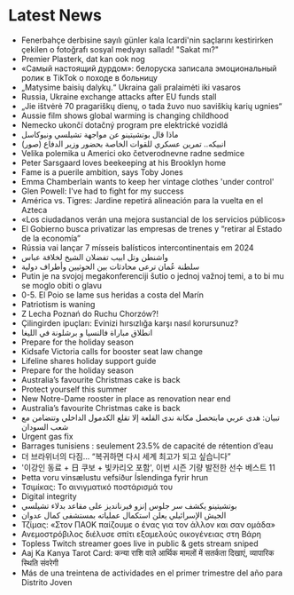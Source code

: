 # Latest News
-  Fenerbahçe derbisine sayılı günler kala Icardi'nin saçlarını kestirirken çekilen o fotoğrafı sosyal medyayı salladı! "Sakat mı?"
-  Premier Plasterk, dat kan ook nog
-  «Самый настоящий дурдом»: белоруска записала эмоциональный ролик в TikTok о походе в больницу
-  „Matysime baisių dalykų.“ Ukraina gali pralaimėti iki vasaros
-  Russia, Ukraine exchange attacks after EU funds stall
-  „Jie ištvėrė 70 pragariškų dienų, o tada žuvo nuo saviškių karių ugnies“
-  Aussie film shows global warming is changing childhood
-  Nemecko ukončí dotačný program pre elektrické vozidlá
-  ماذا قال بوتشيتينو عن مواجهة تشيلسي ونيوكاسل
-  انبيكه.. تمرين عسكري للقوات الخاصة بحضور وزير الدفاع (صور)
-  Velika polemika u Americi oko četverodnevne radne sedmice
-  Peter Sarsgaard loves beekeeping at his Brooklyn home
-  Fame is a puerile ambition, says Toby Jones
-  Emma Chamberlain wants to keep her vintage clothes 'under control'
-  Glen Powell: I've had to fight for my success
-  América vs. Tigres: Jardine repetirá alineación para la vuelta en el Azteca
-  «Los ciudadanos verán una mejora sustancial de los servicios públicos»
-  El Gobierno busca privatizar las empresas de trenes y “retirar al Estado de la economía”
-  Rússia vai lançar 7 mísseis balísticos intercontinentais em 2024
-  واشنطن وتل ابيب تفضلان الشيخ لخلافة عباس
-  سلطنة عُمان ترعى محادثات بين الحوثيين وأطراف دولية
-  Putin je na svojoj megakonferenciji šutio o jednoj važnoj temi, a to bi mu se moglo obiti o glavu
-  0-5. El Poio se lame sus heridas a costa del Marín
-  Patriotism is waning
-  Z Lecha Poznań do Ruchu Chorzów?!
-  Çilingirden ipuçları: Evinizi hırsızlığa karşı nasıl korursunuz?
-  انطلاق مباراة فالنسيا و برشلونة في الليغا
-  Prepare for the holiday season
-  Kidsafe Victoria calls for booster seat law change
-  Lifeline shares holiday support guide
-  Prepare for the holiday season
-  Australia’s favourite Christmas cake is back
-  Protect yourself this summer
-  New Notre-Dame rooster in place as renovation near end
-  Australia’s favourite Christmas cake is back
-  تبيان: هدى عربي مابتحصل مكانة ندى القلعة إلا تقلع الكدمول الداخلي وتتضامن مع شعب السودان
-  Urgent gas fix
-  Barrages tunisiens : seulement 23.5% de capacité de rétention d’eau
-  더 브라위너의 다짐... “복귀하면 다시 세계 최고가 되고 싶습니다”
-  '이강인 동료 + 日 쿠보 + 빛카리오 포함', 이번 시즌 기량 발전한 선수 베스트 11
-  Þetta voru vinsælustu vefsíður Íslendinga fyrir hrun
-  Τσιμίκας: Το αινιγματικό ποστάρισμά του
-  Digital integrity
-  بوتشيتينو يكشف سر جلوس إنزو فيرنانديز على مقاعد بدلاء تشيلسي
-  الجيش الإسرائيلي يعلن استكمال عملياته بمستشفى كمال عدوان
-  Τζίμας: «Στον ΠΑΟΚ παίζουμε ο ένας για τον άλλον και σαν ομάδα»
-  Ανεμοστρόβιλος διέλυσε σπίτι εξαμελούς οικογένειας στη Βάρη
-  Topless Twitch streamer goes live in public & gets stream sniped
-  Aaj Ka Kanya Tarot Card: कन्या राशि वाले आर्थिक मामलों में सतर्कता दिखाएं, व्यापारिक स्थिति संवरेगी
-  Más de una treintena de actividades en el primer trimestre del año para Distrito Joven
